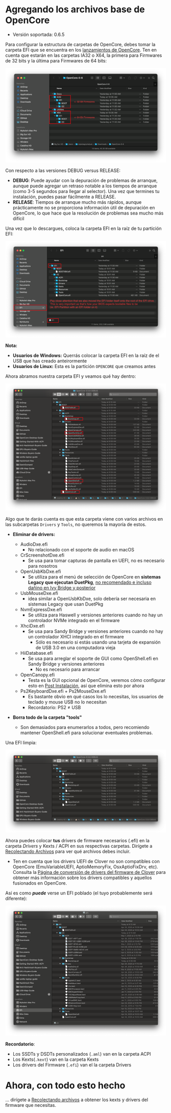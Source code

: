 # Agregando los archivos base de OpenCore

* Versión soportada: 0.6.5

Para configurar la estructura de carpetas de OpenCore, debes tomar la carpeta EFI que se encuentra en los [lanzamientos de OpenCore](https://github.com/acidanthera/OpenCorePkg/releases/). Ten en cuenta que estarán en las carpetas IA32 o X64, la primera para Firmwares de 32 bits y la última para Firmwares de 64 bits:

![](../images/installer-guide/opencore-efi-md/ia32-x64.png)

Con respecto a las versiones DEBUG versus RELEASE:

* **DEBUG**: Puede ayudar con la depuración de problemas de arranque, aunque puede agregar un retraso notable a los tiempos de arranque (como 3-5 segundos para llegar al selector). Una vez que termines tu instalación, puedes pasar fácilmente a RELEASE.
* **RELEASE**: Tiempos de arranque mucho más rápidos, aunque prácticamente no se proporciona información útil de depuración en OpenCore, lo que hace que la resolución de problemas sea mucho más difícil

Una vez que lo descargues, coloca la carpeta EFI en la raíz de tu partición EFI:

![](../images/installer-guide/opencore-efi-md/efi-moved.png)

**Nota:**


* **Usuarios de Windows:** Querrás colocar la carpeta EFI en la raíz de el USB que has creado anteirormente
* **Usuarios de Linux:** Esta es la partición `OPENCORE` que creamos antes

Ahora abramos nuestra carpeta EFI y veamos qué hay dentro:

![Carpeta EFI base](../images/installer-guide/opencore-efi-md/base-efi.png)

Algo que te darás cuenta es que esta carpeta viene con varios archivos en las subcarpetas `Drivers` y `Tools`, no queremos la mayoría de estos.

* **Eliminar de drivers:**
  * AudioDxe.efi
    * No relacionado con el soporte de audio en macOS
  * CrScreenshotDxe.efi
    * Se usa para tomar capturas de pantalla en UEFI, no es necesario para nosotros
  * OpenUsbKbDxe.efi
    * Se utiliza para el menú de selección de OpenCore en **sistemas Legacy que ejecutan DuetPkg**, [no recomendado e incluso dañino en Ivy Bridge y posterior](https://applelife.ru/threads/opencore-obsuzhdenie-i-ustanovka.2944066/page-176#post-856653)
  * UsbMouseDxe.efi
    * idea similar a OpenUsbKbDxe, solo debería ser necesaria en sistemas Legacy que usan DuetPkg
  * NvmExpressDxe.efi
    * Se utiliza para Haswell y versiones anteriores cuando no hay un controlador NVMe integrado en el firmware
  * XhciDxe.efi
    * Se usa para Sandy Bridge y versiones anteriores cuando no hay un controlador XHCI integrado en el firmware
      * Sólo es necesario si estás usando una tarjeta de expansión de USB 3.0 en una computadora vieja
  * HiiDatabase.efi
    * Se usa para arreglar el soporte de GUI como OpenShell.efi en Sandy Bridge y versiones anteriores
      * No es necesario para arrancar
  * OpenCanopy.efi
    * Testa es la GUI opcional de OpenCore, veremos cómo configurar esto en [Post Instalación](https://dortania.github.io/OpenCore-Post-Install/cosmetic/gui.html), así que elimina esto por ahora
  * Ps2KeyboardDxe.efi + Ps2MouseDxe.efi
    * Es bastante obvio en qué casos los lo necesitas, los usuarios de teclado y mouse USB no lo necesitan
    * Recordatorio: PS2 ≠ USB

* **Borra todo de la carpeta "tools"**
  * Son demasiados para enumerarlos a todos, pero recomiendo mantener OpenShell.efi para solucionar eventuales problemas.

Una EFI limpia:

![EFI limpia](../images/installer-guide/opencore-efi-md/clean-efi.png)

Ahora puedes colocar **tus** drivers de firmware necesarios (.efi) en la carpeta _Drivers_ y Kexts / ACPI en sus respectivas carpetas. Dirígete a [Recolectando Archivos](../ktext.md) para ver qué archivos debes incluir. 

* Ten en cuenta que los drivers UEFI de Clover no son compatibles con OpenCore (EmuVariableUEFI, AptioMemoryFix, OsxAptioFixDrv, etc). Consulta la [Página de conversión de drivers del firmware de Clover](https://github.com/dortania/OpenCore-Install-Guide/blob/master/clover-conversion/clover-efi.md) para obtener más información sobre los drivers compatibles y aquellos fusionados en OpenCore.

Así es como ***puede*** verse un EFI poblado (el tuyo probablemente será diferente):

![Carpeta EFI populada](../images/installer-guide/opencore-efi-md/populated-efi.png)

**Recordatorio**:

* Los SSDTs y DSDTs personalizados (`.aml`) van en la carpeta ACPI
* Los Kexts(`.kext`) van en la carpeta Kexts
* Los drivers del Firmware (`.efi`) van el la carpeta Drivers

# Ahora, con todo esto hecho

... dirígete a [Recolectando archivos](/ktext.md) a obtener los kexts y drivers del firmware que necesitas.
